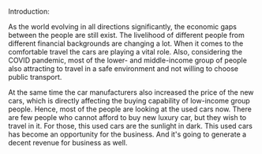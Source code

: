 Introduction:

As the world evolving in all directions significantly, the economic gaps between the people are still exist. The livelihood of different people from different financial backgrounds are changing a lot. When it comes to the comfortable travel the cars are playing a vital role. Also, considering the COVID pandemic, most of the lower- and middle-income group of people also attracting to travel in a safe environment and not willing to choose public transport.

At the same time the car manufacturers also increased the price of the new cars, which is directly affecting the buying capability of low-income group people.
Hence, most of the people are looking at the used cars now.
There are few people who cannot afford to buy new luxury car, but they wish to travel in it. For those, this used cars are the sunlight in dark.
This used cars has become an opportunity for the business. And it's going to generate a decent revenue for business as well.
